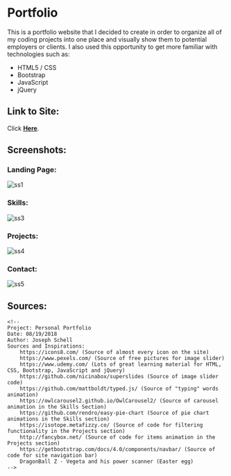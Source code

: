 # Portfolio

This is a portfolio website that I decided to create in order to organize all of my coding projects into one place and visually
show them to potential employers or clients. I also used this opportunity to get more familiar with technologies
such as:

* HTML5 / CSS
* Bootstrap
* JavaScript
* jQuery


## Link to Site:

Click **[Here](https://falcon-punch.github.io/Portfolio/)**.

## Screenshots:

### Landing Page:

![ss1](https://user-images.githubusercontent.com/24645219/44616533-6b674400-a806-11e8-8b53-9df882c4f4c2.jpg)

### Skills:

![ss3](https://user-images.githubusercontent.com/24645219/44569747-3ab4db00-a730-11e8-8f5a-bbb0814d3e01.jpg)

### Projects:

![ss4](https://user-images.githubusercontent.com/24645219/44616478-7ff70c80-a805-11e8-84e1-d8779cd5a119.jpg)

### Contact:

![ss5](https://user-images.githubusercontent.com/24645219/44569910-be6ec780-a730-11e8-85af-92174871b34c.jpg)


## Sources:

~~~
<!--
Project: Personal Portfolio
Date: 08/19/2018
Author: Joseph Schell
Sources and Inspirations:
	https://icons8.com/ (Source of almost every icon on the site)
	https://www.pexels.com/ (Source of free pictures for image slider)
	https://www.udemy.com/ (Lots of great learning material for HTML, CSS, Bootstrap, JavaScript and jQuery)
	https://github.com/nicinabox/superslides (Source of image slider code)
	https://github.com/mattboldt/typed.js/ (Source of "typing" words animation)
	https://owlcarousel2.github.io/OwlCarousel2/ (Source of carousel animation in the Skills Section)
	https://github.com/rendro/easy-pie-chart (Source of pie chart animations in the Skills section)
	https://isotope.metafizzy.co/ (Source of code for filtering functionality in the Projects section)
	http://fancybox.net/ (Source of code for items animation in the Projects section)
	https://getbootstrap.com/docs/4.0/components/navbar/ (Source of code for site navigation bar)
	DragonBall Z - Vegeta and his power scanner (Easter egg)
-->
~~~
